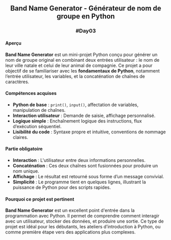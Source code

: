 ## <p align="center"> Band Name Generator - Générateur de nom de groupe en Python </p>
### <p align="center"> #Day03 </p>

#### Aperçu
**Band Name Generator** est un mini-projet Python conçu pour générer un nom de groupe original en combinant deux entrées utilisateur : le nom de leur ville natale et celui de leur animal de compagnie. Ce projet a pour objectif de se familiariser avec les **fondamentaux de Python**, notamment l’entrée utilisateur, les variables, et la concaténation de chaînes de caractères.

#### Compétences acquises
- **Python de base** : `print()`, `input()`, affectation de variables, manipulation de chaînes.
- **Interaction utilisateur** : Demande de saisie, affichage personnalisé.
- **Logique simple** : Enchaînement logique des instructions, flux d’exécution séquentiel.
- **Lisibilité du code** : Syntaxe propre et intuitive, conventions de nommage claires.

#### Partie obligatoire
- **Interaction** : L'utilisateur entre deux informations personnelles.
- **Concaténation** : Ces deux chaînes sont fusionnées pour produire un nom unique.
- **Affichage** : Le résultat est retourné sous forme d’un message convivial.
- **Simplicité** : Le programme tient en quelques lignes, illustrant la puissance de Python pour des scripts rapides.

#### Pourquoi ce projet est pertinent
**Band Name Generator** est un excellent point d'entrée dans la programmation avec Python. Il permet de comprendre comment interagir avec un utilisateur, stocker des données, et produire une sortie. Ce type de projet est idéal pour les débutants, les ateliers d’introduction à Python, ou comme première étape vers des applications plus complexes.
